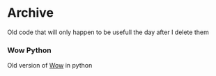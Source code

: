 Archive
=======

Old code that will only happen to be usefull the day after I delete them

### Wow Python
Old version of [Wow](https://github.com/timcolonel/wow) in python
